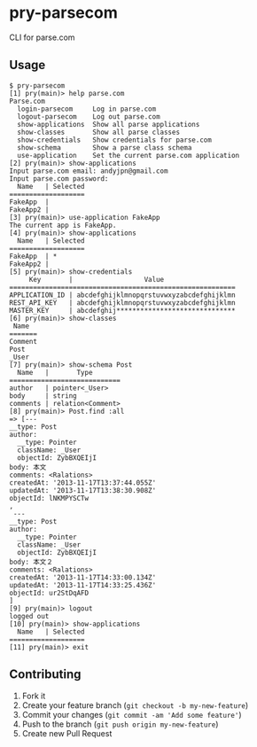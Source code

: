 # pry-parsecom

CLI for parse.com

## Usage

    $ pry-parsecom
    [1] pry(main)> help parse.com
    Parse.com
      login-parsecom     Log in parse.com
      logout-parsecom    Log out parse.com
      show-applications  Show all parse applications
      show-classes       Show all parse classes
      show-credentials   Show credentials for parse.com
      show-schema        Show a parse class schema
      use-application    Set the current parse.com application
    [2] pry(main)> show-applications
    Input parse.com email: andyjpn@gmail.com
    Input parse.com password: 
      Name   | Selected
    ===================
    FakeApp  |
    FakeApp2 |
    [3] pry(main)> use-application FakeApp
    The current app is FakeApp.
    [4] pry(main)> show-applications
      Name   | Selected
    ===================
    FakeApp  | *
    FakeApp2 |
    [5] pry(main)> show-credentials
         Key       |                  Value
    =========================================================
    APPLICATION_ID | abcdefghijklmnopqrstuvwxyzabcdefghijklmn
    REST_API_KEY   | abcdefghijklmnopqrstuvwxyzabcdefghijklmn
    MASTER_KEY     | abcdefghij******************************
    [6] pry(main)> show-classes
     Name  
    =======
    Comment
    Post   
    _User  
    [7] pry(main)> show-schema Post
      Name   |       Type
    ============================
    author   | pointer<_User>
    body     | string
    comments | relation<Comment>
    [8] pry(main)> Post.find :all
    => [---
    __type: Post
    author:
      __type: Pointer
      className: _User
      objectId: ZybBXQEIjI
    body: 本文
    comments: <Ralations>
    createdAt: '2013-11-17T13:37:44.055Z'
    updatedAt: '2013-11-17T13:38:30.908Z'
    objectId: lNKMPYSCTw
    ,
     ---
    __type: Post
    author:
      __type: Pointer
      className: _User
      objectId: ZybBXQEIjI
    body: 本文２
    comments: <Ralations>
    createdAt: '2013-11-17T14:33:00.134Z'
    updatedAt: '2013-11-17T14:33:25.436Z'
    objectId: ur2StDqAFD
    ]
    [9] pry(main)> logout
    logged out
    [10] pry(main)> show-applications
      Name   | Selected
    ===================
    [11] pry(main)> exit

## Contributing

1. Fork it
2. Create your feature branch (`git checkout -b my-new-feature`)
3. Commit your changes (`git commit -am 'Add some feature'`)
4. Push to the branch (`git push origin my-new-feature`)
5. Create new Pull Request
